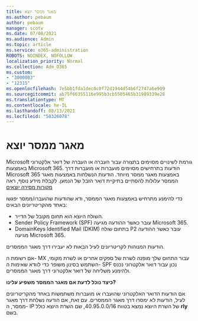 ```yaml
---
title: מאגר ממסר יוצא
ms.author: pebaum
author: pebaum
manager: scotv
ms.date: 07/08/2021
ms.audience: Admin
ms.topic: article
ms.service: o365-administration
ROBOTS: NOINDEX, NOFOLLOW
localization_priority: Normal
ms.collection: Adm_O365
ms.custom:
- "3000003"
- "12315"
ms.openlocfilehash: 7e5bb1fda1dec0c0f72d1944d54b6f2747a6e909
ms.sourcegitcommit: ab75f66355116e995b3cb5505465b31989339e28
ms.translationtype: MT
ms.contentlocale: he-IL
ms.lasthandoff: 08/13/2021
ms.locfileid: "58326078"
---
```

# <a name="outbound-relay-pool"></a>מאגר ממסר יוצא

Microsoft גורמת לשינויים מסוימים בתצורה עבור העברה או העברה של דואר אלקטרוני באמצעות Microsoft 365. הודעות בתרחישים מסוימים מועברות או מועברות דרך Microsoft 365 באמצעות מאגר ממסר מיוחד. הודעות הנשלחות באמצעות מאגר הממסר עלולות להסתיים בתיקיית דואר הזבל של הנמען. לקבלת מידע נוסף, ראה [מקורות מסירה יוצאים](https://docs.microsoft.com/microsoft-365/security/office-365-security/high-risk-delivery-pool-for-outbound-messages#relay-pool)

כדי להימנע מתרחיש באמצעות מאגר הממסר, ודא שהודעות שהועברו/ממסר יפגשו באחד מהקריטריונים הבאים:

- השולח היוצא הוא תחום מקובל של הדייר.
- Sender Policy Framework (SPF) עובר כאשר ההודעה מגיעה Microsoft 365.
- DomainKeys Identified Mail (DKIM) בתחום שולח P2 עובר כאשר ההודעה מגיעה Microsoft 365.
 
הודעות המנוהות לקריטריונים לעיל הבאות לא יעבירו דרך מאגר הממסרים.

אם רשומת ה- MX עבור התחום שלך מופנה לשרת של ספקים אחרים או לשרת מקומי, השתמש בסינון משופר כדי לוודא שאימות ה- SPF נכון עבור דואר אלקטרוני נכנס ולהימנע משליחה של דואר אלקטרוני דרך מאגר הממסרים.

**כיצד נוכל לדעת אם מאגר הממסר משפיע עלינו?**

אם הודעות הדואר האלקטרוני שהועברו או מועברות משתמשות באחד מהקריטריונים לעיל, הודעות לא ימסרו דרך מאגר הממסרים. עם זאת, אם הודעה נשלחת דרך מאגר ממסר, ה- IP של השרת היוצא נמצא בטווח 40.95.0.0/16, שם השרת היוצא כולל **rly** בשם.

